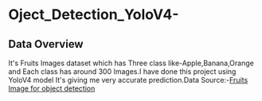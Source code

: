 # Oject_Detection_YoloV4-
## Data Overview
It's Fruits Images dataset which has Three class like-Apple,Banana,Orange and Each class has around 300 Images.I have done this project using YoloV4 model It's giving me very accurate prediction.Data Source:-[Fruits Image for object detection](https://www.kaggle.com/datasets/mbkinaci/fruit-images-for-object-detection)


